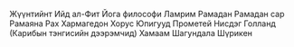 Жүүнтийнт
Ийд ал-Фит
Йога философи
Ламрим
Рамадан
Рамадан сар
Рамаяна
Рах
Хармагедон
Хорус
Юпигууд
Прометей
Нисдэг Голланд (Карибын тэнгисийн дээрэмчид)
Хамаам
Шагундала
Шүрикен
